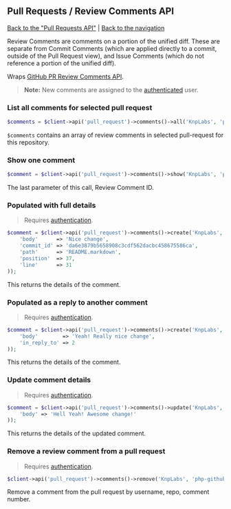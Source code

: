 ## Pull Requests / Review Comments API
[Back to the "Pull Requests API"](../pull_requests.md) | [Back to the navigation](../README.md)

Review Comments are comments on a portion of the unified diff. These are separate from Commit Comments (which
are applied directly to a commit, outside of the Pull Request view), and Issue Comments (which do not reference
a portion of the unified diff).

Wraps [GitHub PR Review Comments API](http://developer.github.com/v3/pulls/comments/).

> **Note:**
> New comments are assigned to the [authenticated](../security.md) user.

### List all comments for selected pull request

```php
$comments = $client->api('pull_request')->comments()->all('KnpLabs', 'php-github-api', 8);
```

``$comments`` contains an array of review comments in selected pull-request for this repository.

### Show one comment

```php
$comment = $client->api('pull_request')->comments()->show('KnpLabs', 'php-github-api', 15);
```

The last parameter of this call, Review Comment ID.

### Populated with full details

> Requires [authentication](../security.md).

```php
$comment = $client->api('pull_request')->comments()->create('KnpLabs', 'php-github-api', 8, array(
    'body'      => 'Nice change',
    'commit_id' => 'da6e3879b5658908c3cdf562dacbc458675586ca',
    'path'      => 'README.markdown',
    'position'  => 37,
    'line'      => 31
));
```

This returns the details of the comment.

### Populated as a reply to another comment

> Requires [authentication](../security.md).

```php
$comment = $client->api('pull_request')->comments()->create('KnpLabs', 'php-github-api', 8, array(
    'body'        => 'Yeah! Really nice change',
    'in_reply_to' => 2
));
```

This returns the details of the comment.

### Update comment details

> Requires [authentication](../security.md).

```php
$comment = $client->api('pull_request')->comments()->update('KnpLabs', 'php-github-api', 2, array(
    'body' => 'Hell Yeah! Awesome change!'
));
```

This returns the details of the updated comment.

### Remove a review comment from a pull request

> Requires [authentication](../security.md).

```php
$client->api('pull_request')->comments()->remove('KnpLabs', 'php-github-api', 2);
```

Remove a comment from the pull request by username, repo, comment number.
